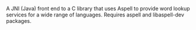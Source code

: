 A JNI (Java) front end to a C library that uses Aspell to provide word 
lookup services for a wide range of languages. Requires aspell and 
libaspell-dev packages.
